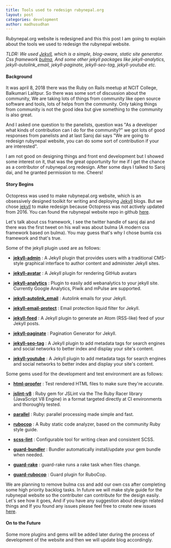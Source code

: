 ```yaml
---
title: Tools used to redesign rubynepal.org
layout: post
categories: development
author: madhusudhan
---
```

Rubynepal.org website is redesigned and this this post I am going to explain about the tools we used to redesign the rubynepal website.

*TLDR: We used [Jekyll](https://jekyllrb.com/docs/home/), which is a simple, blog-aware, static site generator. Css framework [bulma](https://bulma.io/), And some other jekyll packages like jekyll-analytics, jekyll-autolink_email, jekyll-paginate, jekyll-seo-tag, jekyll-youtube etc.*

#### Background

It was april 8, 2018 there was the Ruby on Rails meetup at NCIT College, Balkumari Lalitpur. So there was some sort of discussion about the community, We are taking lots of things from community like open source software and tools, lots of helps from the community. Only taking things from community is not the good idea but give something to the community is also great.

 And I asked one question to the panelists, question was "As a developer what kinds of contribution can I do for the community?" we got lots of good  responses from panelists and at last Saroj dai says "We are going to redesign rubynepal website, you can do some sort of contribution if your are interested".

I am not good on designing things and front end development but I showed some interest on it, that was the great opportunity for me if I get the chance as a contributor of rubynepal.org redesign. After some days I talked to Saroj dai, and he granted permission to me. Cheers!

#### Story Begins

Octopress was used to make rubynepal.org website, which is an obsessively designed toolkit for writing and deploying [Jekyll](https://jekyllrb.com/) blogs. But we chose [jekyll](https://jekyllrb.com/) to make redesign  because Octopress was not actively updated from 2016. You can found the rubynepal website repo in github [here](https://github.com/RubyNepal/rubynepal.github.io).

Let's talk about css framework, I see the twitter handle of saroj dai and there was the first tweet on his wall  was  about  bulma (A modern css framework based on bulma). You may guess that's why I chose bumla css framework and that's true. 

Some of the jekyll plugin used are as follows:

- **[jekyll-admin](https://github.com/jekyll/jekyll-admin)** :  A Jekyll plugin that provides users with a traditional CMS-style graphical interface to author content and administer Jekyll sites. 

- **[jekyll-avatar](https://github.com/benbalter/jekyll-avatar)** :  A Jekyll plugin for rendering GitHub avatars 

- **[jekyll-analytics](https://github.com/hendrikschneider/jekyll-analytics)** : Plugin to easily add webanalytics to your jekyll site. Currently Google Analytics, Piwik and mPulse are supported.

- **[jekyll-autolink_email](https://github.com/ivantsepp/jekyll-autolink_email)** : Autolink emails for your Jekyll.

- **[jekyll-email-protect](https://github.com/vwochnik/jekyll-email-protect)** : Email protection liquid filter for Jekyll.

- **[jekyll-feed](https://github.com/jekyll/jekyll-feed)** : A Jekyll plugin to generate an Atom (RSS-like) feed of your Jekyll posts.

- **[jekyll-paginate](https://github.com/jekyll/jekyll-paginate)** : Pagination Generator for Jekyll.

- **[jekyll-seo-tag](https://github.com/jekyll/jekyll-seo-tag)** : A Jekyll plugin to add metadata tags for search engines and social networks to better index and display your site's content.

- **[jekyll-youtube](https://github.com/jekyll/jekyll-seo-tag)** : A Jekyll plugin to add metadata tags for search engines and social networks to better index and display your site's content.

Some gems used for the development and test environment are as follows:

- **[html-proofer](https://github.com/gjtorikian/html-proofer)** : Test  rendered HTML files to make sure they're accurate. 

- **[jslint-v8](https://github.com/whoward/jslint-v8)** : Ruby gem for JSLint via the The Ruby Racer library (JavaScript V8 Engine) in a format targeted directly at CI environments and thoroughly tested.

- **[parallel](https://github.com/grosser/parallel)**  : Ruby: parallel processing made simple and fast.

- **[rubocop](https://github.com/bbatsov/rubocop)**  : A Ruby static code analyzer, based on the community Ruby style guide.

- **[scss-lint](https://github.com/brigade/scss-lint)**  : Configurable tool for writing clean and consistent SCSS.

- **[guard-bundler](https://github.com/guard/guard-bundler)**  : Bundler automatically install/update your gem bundle when needed.

- **[guard-rake](https://github.com/rubyist/guard-rake)** : guard-rake runs a rake task when files change.

- **[guard-rubocop](https://github.com/yujinakayama/guard-rubocop)** : Guard plugin for RuboCop.

We are planning to remove bulma css and add our own css after completing some high priority backlog tasks. In future we will make style guide for the rubynepal website so the contributer can contribute for the design easily. Let's see how it goes, And if you have any suggestion about design related things and If you found any issues please feel free to create new issues  [here](https://github.com/RubyNepal/rubynepal.github.io/issues).  

#### On to the Future

Some more plugins and gems will be added later during the process of development of the website and then we will update blog accordingly.
